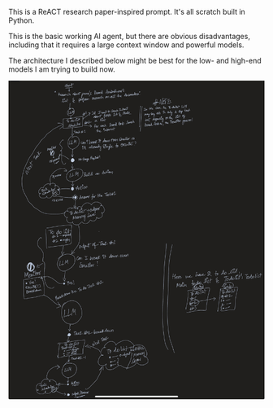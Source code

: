 This is a ReACT research paper-inspired prompt. It's all scratch built in Python. 

This is the basic working AI agent, but there are obvious disadvantages, including that it requires a large context window and powerful models.

The architecture I described below might be best for the low- and high-end models I am trying to build now.

![Alt text](IMG_3829.jpg)

